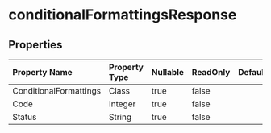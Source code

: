 # **conditionalFormattingsResponse**

 

## **Properties**

| Property Name | Property Type | Nullable |  ReadOnly | DefaultValue | Description | 
| :- | :- | :- |:- |  :- | :- |
|ConditionalFormattings|Class|true|false |  ||
|Code|Integer|true|false |  ||
|Status|String|true|false |  ||

